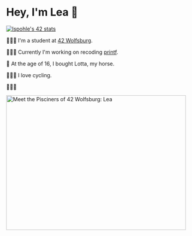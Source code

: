 # Hey, I'm Lea 🤗

[![lspohle's 42 stats](https://badge42.vercel.app/api/v2/clc39o9vg00590flgbemnvaab/stats?cursusId=21&coalitionId=150)](https://github.com/JaeSeoKim/badge42)

👩🏼‍🎓 I'm a student at [42 Wolfsburg](https://42wolfsburg.de/).

👩🏼‍💻 Currently I'm working on recoding [printf](https://github.com/lspohle/ft_printf).

🐴 At the age of 16, I bought Lotta, my horse.

🚴🏼‍♀️ I love cycling.

🏃🏼‍♀️ 

<a href="http://www.youtube.com/watch?feature=player_embedded&v=ewsp9ctfadk
" target="_blank"><img src="http://img.youtube.com/vi/ewsp9ctfadk/0.jpg" 
alt="Meet the Pisciners of 42 Wolfsburg: Lea" width="480" height="360" /></a>

